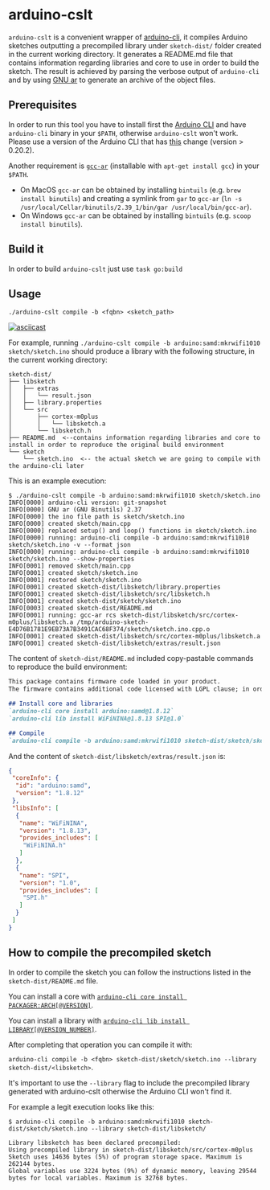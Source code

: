 # arduino-cslt

`arduino-cslt` is a convenient wrapper of [arduino-cli](https://github.com/arduino/arduino-cli), it compiles Arduino sketches outputting a precompiled library under `sketch-dist/` folder created in the current working directory.
It generates a README.md file that contains information regarding libraries and core to use in order to build the sketch. The result is achieved by parsing the verbose output of `arduino-cli` and by using [GNU ar](https://sourceware.org/binutils/docs/binutils/ar.html) to generate an archive of the object files.

## Prerequisites
In order to run this tool you have to install first the [Arduino CLI](https://github.com/arduino/arduino-cli) and have `arduino-cli` binary in your `$PATH`, otherwise `arduino-cslt` won't work.
Please use a version of the Arduino CLI that has [this](https://github.com/arduino/arduino-cli/pull/1608) change (version > 0.20.2).

Another requirement is [`gcc-ar`](https://sourceware.org/binutils/docs/binutils/ar.html) (installable with `apt-get install gcc`) in your `$PATH`.
- On MacOS `gcc-ar` can be obtained by installing `bintuils` (e.g. `brew install binutils`) and creating a symlink from `gar` to `gcc-ar` (`ln -s /usr/local/Cellar/binutils/2.39_1/bin/gar /usr/local/bin/gcc-ar`).
- On Windows `gcc-ar` can be obtained by installing `bintuils` (e.g. `scoop install binutils`).

## Build it
In order to build `arduino-cslt` just use `task go:build`

## Usage
`./arduino-cslt compile -b <fqbn> <sketch_path>`

[![asciicast](https://asciinema.org/a/465059.svg)](https://asciinema.org/a/465059)

For example, running `./arduino-cslt compile -b arduino:samd:mkrwifi1010 sketch/sketch.ino` should produce a library with the following structure, in the current working directory:
```
sketch-dist/
├── libsketch
│   ├── extras
│   │   └── result.json
│   ├── library.properties
│   └── src
│       ├── cortex-m0plus
│       │   └── libsketch.a
│       └── libsketch.h
├── README.md  <--contains information regarding libraries and core to install in order to reproduce the original build environment
└── sketch
    └── sketch.ino  <-- the actual sketch we are going to compile with the arduino-cli later
```

This is an example execution:
```
$ ./arduino-cslt compile -b arduino:samd:mkrwifi1010 sketch/sketch.ino
INFO[0000] arduino-cli version: git-snapshot            
INFO[0000] GNU ar (GNU Binutils) 2.37                   
INFO[0000] the ino file path is sketch/sketch.ino 
INFO[0000] created sketch/main.cpp 
INFO[0000] replaced setup() and loop() functions in sketch/sketch.ino 
INFO[0000] running: arduino-cli compile -b arduino:samd:mkrwifi1010 sketch/sketch.ino -v --format json 
INFO[0000] running: arduino-cli compile -b arduino:samd:mkrwifi1010 sketch/sketch.ino --show-properties 
INFO[0001] removed sketch/main.cpp 
INFO[0001] created sketch/sketch.ino 
INFO[0001] restored sketch/sketch.ino 
INFO[0001] created sketch-dist/libsketch/library.properties
INFO[0001] created sketch-dist/libsketch/src/libsketch.h 
INFO[0001] created sketch-dist/sketch/sketch.ino 
INFO[0003] created sketch-dist/README.md 
INFO[0001] running: gcc-ar rcs sketch-dist/libsketch/src/cortex-m0plus/libsketch.a /tmp/arduino-sketch-E4D76B1781E9EB73A7B3491CAC68F374/sketch/sketch.ino.cpp.o 
INFO[0001] created sketch-dist/libsketch/src/cortex-m0plus/libsketch.a 
INFO[0001] created sketch-dist/libsketch/extras/result.json
```

The content of `sketch-dist/README.md` included copy-pastable commands to reproduce the build environment:
```markdown
This package contains firmware code loaded in your product. 
The firmware contains additional code licensed with LGPL clause; in order to re-compile the entire firmware bundle, please execute the following.

## Install core and libraries
`arduino-cli core install arduino:samd@1.8.12`
`arduino-cli lib install WiFiNINA@1.8.13 SPI@1.0`

## Compile
`arduino-cli compile -b arduino:samd:mkrwifi1010 sketch-dist/sketch/sketch.ino --library sketch-dist/libsketch`
```

And the content of `sketch-dist/libsketch/extras/result.json` is:
```json
{
 "coreInfo": {
  "id": "arduino:samd",
  "version": "1.8.12"
 },
 "libsInfo": [
  {
   "name": "WiFiNINA",
   "version": "1.8.13",
   "provides_includes": [
    "WiFiNINA.h"
   ]
  },
  {
   "name": "SPI",
   "version": "1.0",
   "provides_includes": [
    "SPI.h"
   ]
  }
 ]
}
```

## How to compile the precompiled sketch
In order to compile the sketch you can follow the instructions listed in the `sketch-dist/README.md` file.

You can install a core with [`arduino-cli core install PACKAGER:ARCH[@VERSION]`](https://arduino.github.io/arduino-cli/latest/commands/arduino-cli_core_install/).

You can install a library with [`arduino-cli lib install LIBRARY[@VERSION_NUMBER]`](https://arduino.github.io/arduino-cli/latest/commands/arduino-cli_lib_install/).

After completing that operation you can compile it with:

`arduino-cli compile -b <fqbn> sketch-dist/sketch/sketch.ino --library sketch-dist/<libsketch>`.

It's important to use the `--library` flag to include the precompiled library generated with arduino-cslt otherwise the Arduino CLI won't find it.

For example a legit execution looks like this:
```
$ arduino-cli compile -b arduino:samd:mkrwifi1010 sketch-dist/sketch/sketch.ino --library sketch-dist/libsketch/

Library libsketch has been declared precompiled:
Using precompiled library in sketch-dist/libsketch/src/cortex-m0plus
Sketch uses 14636 bytes (5%) of program storage space. Maximum is 262144 bytes.
Global variables use 3224 bytes (9%) of dynamic memory, leaving 29544 bytes for local variables. Maximum is 32768 bytes.
```
